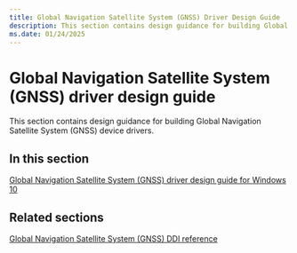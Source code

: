 ```yaml
---
title: Global Navigation Satellite System (GNSS) Driver Design Guide
description: This section contains design guidance for building Global Navigation Satellite System (GNSS) device drivers.
ms.date: 01/24/2025
---
```


# Global Navigation Satellite System (GNSS) driver design guide

This section contains design guidance for building Global Navigation Satellite System (GNSS) device drivers.

## In this section

[Global Navigation Satellite System (GNSS) driver design guide for Windows 10](gnss-driver-design-guide-for-windows-10.md)

## Related sections

[Global Navigation Satellite System (GNSS) DDI reference](/windows-hardware/drivers/ddi/gnssdriver/index)
